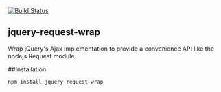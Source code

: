 [![Build Status](https://travis-ci.org/dave-irvine/jquery-request-wrap.svg?branch=master)](https://travis-ci.org/dave-irvine/jquery-request-wrap)

jquery-request-wrap
----

Wrap jQuery's Ajax implementation to provide a convenience API like the nodejs Request module.

##Installation

```npm install jquery-request-wrap```
